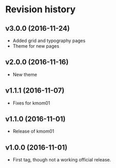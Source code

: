 Revision history
=======================================

v3.0.0 (2016-11-24)
---------------------------------------

* Added grid and typography pages
* Theme for new pages

v2.0.0 (2016-11-16)
---------------------------------------

* New theme

v1.1.1 (2016-11-07)
---------------------------------------

* Fixes for kmom01

v1.1.0 (2016-11-01)
---------------------------------------

* Release of kmom01

v1.0.0 (2016-11-01)
---------------------------------------

* First tag, though not a working official release.
